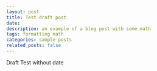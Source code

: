 ```yaml
---
layout: post
title: Test draft post
date:
description: an example of a blog post with some math
tags: formatting math
categories: sample-posts
related_posts: false
---
```


Draft Test without date
